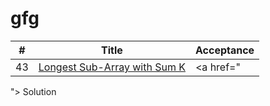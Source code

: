 # gfg


 
 | #  | Title | Acceptance |
----  | --- | --- |
  43  |   <a href="https://practice.geeksforgeeks.org/problems/longest-sub-array-with-sum-k0809/1"> Longest Sub-Array with Sum K  | <a href=" 
  
  ">    Solution </a>
  
  
